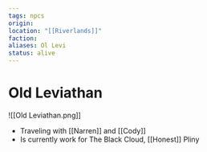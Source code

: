 ```yaml
---
tags: npcs
origin: 
location: "[[Riverlands]]"
faction: 
aliases: Ol Levi
status: alive
---
```


# Old Leviathan
![[Old Leviathan.png]]

- Traveling with [[Narren]] and [[Cody]]
- Is currently work for The Black Cloud, [[Honest]] Pliny